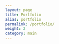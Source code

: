 ```yaml
---
layout: page
title: Portfolio
alias: portfolio
permalink: /portfolio/
weight: 2
category: main
---
```

